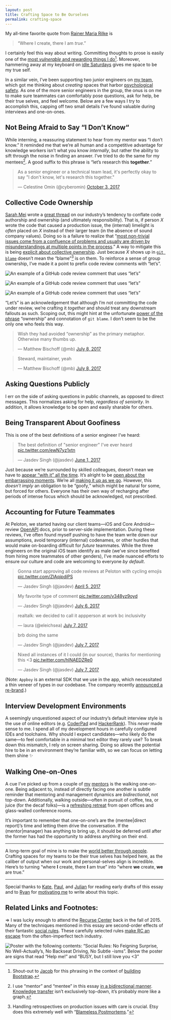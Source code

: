 ```yaml
---
layout: post
title: Crafting Space to Be Ourselves
permalink: crafting-space
---
```


My all-time favorite quote from [Rainer Maria Rilke](https://en.wikipedia.org/wiki/Rainer_Maria_Rilke) is

> “Where I create, there I am _true_.”

I certainly feel this way about writing. Committing thoughts to prose is easily one of the [most _vulnerable_ and rewarding things I do](https://www.instagram.com/p/BPk28P5AIGj)[^1]. Moreover, hammering away at my keyboard on [idle Saturdays](https://www.instagram.com/p/BZ9El9pAVTj) gives me space to be my true self.

In a similar vein, I’ve been supporting two junior engineers on [my team](https://www.instagram.com/p/BYeoOX6HFwJ), which got me thinking about _creating_ spaces that harbor [psychological safety](https://en.wikipedia.org/wiki/Psychological_safety). As one of the more senior engineers in the group, the onus is on me to make sure teammates can comfortably pose questions, ask for help, be their true selves, and feel welcome. Below are a few ways I try to accomplish this, capping off two small details I’ve found valuable during interviews and one-on-ones.

## Not Being Afraid to Say “I Don’t Know“

While interning, a reassuring statement to hear from my mentor was “I don’t know.” It reminded me that we’re all human and a competitive advantage for knowledge workers isn’t what you know _internally_, but rather the ability to sift through the noise in finding an answer. I’ve tried to do the same for my mentees[^2]. A good suffix to this phrase is “let’s research this __together__.” 

<blockquote class="twitter-tweet" data-lang="en"><p lang="en" dir="ltr">As a senior engineer or a technical team lead, it&#39;s perfectly okay to say &quot;I don&#39;t know, let&#39;s research this together.&quot;</p>&mdash; Celestine Omin (@cyberomin) <a href="https://twitter.com/cyberomin/status/915222080647548928?ref_src=twsrc%5Etfw">October 3, 2017</a></blockquote> <script async src="//platform.twitter.com/widgets.js" charset="utf-8"></script>

## Collective Code Ownership

[Sarah Mei](https://twitter.com/sarahmei) wrote a [great thread](https://twitter.com/sarahmei/status/892180578753142784) on our industry’s tendency to conflate code authorship and ownership (and ultimately responsibility). That is, if person _X_ wrote the code that caused a production issue, the (internal) limelight is _often_ placed on _X_ instead of their larger team (in the absence of sound company values). Doing so is a failure to realize that “[most non-trivial issues come from a confluence of problems and usually are driven by misunderstandings at multiple points in the process](https://twitter.com/sarahmei/status/892158909107982337).” A way to mitigate this is being [explicit about collective ownership](https://twitter.com/sarahmei/status/892162945538334721). Just because _X_ shows up in [`git blame`](https://git-scm.com/docs/git-blame) doesn’t mean the “blame”[^3] is on them. To reinforce a sense of group ownership, I’ve made it a point to prefix code review comments with “let’s”.

![An example of a GitHub code review comment that uses “let’s”](/public/images/lets_1.png)

![An example of a GitHub code review comment that uses “let’s”](/public/images/lets_2.png)

![An example of a GitHub code review comment that uses “let’s”](/public/images/lets_3.png)

“Let’s” is an acknowledgement that although I’m not committing the code under review, we’re crafting it _together_ and should treat any downstream fallouts as such. Scoping out, this might hint at the unfortunate [power of the phrase](/peeling-labels) “ownership” and connotation of `git blame`. I don’t seem to be the only one who feels this way.

<blockquote class="twitter-tweet" data-lang="en"><p lang="en" dir="ltr">Wish they had avoided “ownership” as the primary metaphor. Otherwise many thumbs up.</p>&mdash; Matthew Bischoff (@mb) <a href="https://twitter.com/mb/status/883515108927909889?ref_src=twsrc%5Etfw">July 8, 2017</a></blockquote> <script async src="//platform.twitter.com/widgets.js" charset="utf-8"></script>

<blockquote class="twitter-tweet" data-lang="en"><p lang="en" dir="ltr">Steward, maintainer, yeah</p>&mdash; Matthew Bischoff (@mb) <a href="https://twitter.com/mb/status/883515605806198784?ref_src=twsrc%5Etfw">July 8, 2017</a></blockquote> <script async src="//platform.twitter.com/widgets.js" charset="utf-8"></script>

## Asking Questions Publicly

I err on the side of asking questions in public channels, as opposed to direct messages. This normalizes asking for help, _regardless of seniority_. In addition, it allows knowledge to be open and easily sharable for others.

## Being Transparent About Goofiness

This is one of the best definitions of a senior engineer I’ve heard:

<blockquote class="twitter-tweet" data-lang="en"><p lang="en" dir="ltr">The best definition of &quot;senior engineer&quot; I&#39;ve ever heard <a href="https://t.co/ewN7yz1xtn">pic.twitter.com/ewN7yz1xtn</a></p>&mdash; Jasdev Singh (@jasdev) <a href="https://twitter.com/jasdev/status/870339296649248768?ref_src=twsrc%5Etfw">June 1, 2017</a></blockquote> <script async src="//platform.twitter.com/widgets.js" charset="utf-8"></script>

Just because we’re surrounded by skilled colleagues, doesn’t mean we have to [appear “with it” all the time](/earned-fatigue#derpiness). It’s alright to be [open about the embarrassing moments](https://twitter.com/iano/status/870333996366016515). We’re all [making it up as we go](/lessons-after-college#making). However, this _doesn’t imply_ an obligation to be “goofy,“ which might be natural for some, but forced for others. Everyone has their own way of recharging after periods of intense focus which should be acknowledged, not prescribed.

## Accounting for Future Teammates

At Peloton, we started having our client teams—iOS and Core Android—review [OpenAPI](https://swagger.io/introducing-the-open-api-initiative/) docs, prior to server-side implementation. During these reviews, I’ve often found myself pushing to have the team write down our assumptions, avoid temporary (internal) codenames, or other hurdles that would make on-boarding difficult for _future_ teammates. While the three engineers on the original iOS team identify as male (we’ve since benefited from hiring more teammates of other genders), I’ve made nuanced efforts to ensure our culture and code are welcoming to everyone _by default_.

<blockquote class="twitter-tweet" data-lang="en"><p lang="en" dir="ltr">Gonna start approving all code reviews at Peloton with cycling emojis <a href="https://t.co/ZlAqjpdiPS">pic.twitter.com/ZlAqjpdiPS</a></p>&mdash; Jasdev Singh (@jasdev) <a href="https://twitter.com/jasdev/status/849648790307037185?ref_src=twsrc%5Etfw">April 5, 2017</a></blockquote> <script async src="//platform.twitter.com/widgets.js" charset="utf-8"></script>

<blockquote class="twitter-tweet" data-lang="en"><p lang="en" dir="ltr">My favorite type of comment <a href="https://t.co/v348yz9oyd">pic.twitter.com/v348yz9oyd</a></p>&mdash; Jasdev Singh (@jasdev) <a href="https://twitter.com/jasdev/status/883048264387506176?ref_src=twsrc%5Etfw">July 6, 2017</a></blockquote> <script async src="//platform.twitter.com/widgets.js" charset="utf-8"></script>

<blockquote class="twitter-tweet" data-conversation="none" data-lang="en"><p lang="en" dir="ltr">realtalk: we decided to call it appperson at work bc inclusivity</p>&mdash; laura (@eleichsea) <a href="https://twitter.com/eleichsea/status/883131483476688897?ref_src=twsrc%5Etfw">July 7, 2017</a></blockquote> <script async src="//platform.twitter.com/widgets.js" charset="utf-8"></script>

<blockquote class="twitter-tweet" data-conversation="none" data-lang="en"><p lang="en" dir="ltr">brb doing the same</p>&mdash; Jasdev Singh (@jasdev) <a href="https://twitter.com/jasdev/status/883131541450260480?ref_src=twsrc%5Etfw">July 7, 2017</a></blockquote> <script async src="//platform.twitter.com/widgets.js" charset="utf-8"></script>

<blockquote class="twitter-tweet" data-conversation="none" data-lang="en"><p lang="en" dir="ltr">Nixed all instances of it I could (in our source), thanks for mentioning this &lt;3 <a href="https://t.co/hINAEDZRe0">pic.twitter.com/hINAEDZRe0</a></p>&mdash; Jasdev Singh (@jasdev) <a href="https://twitter.com/jasdev/status/883349603508211713?ref_src=twsrc%5Etfw">July 7, 2017</a></blockquote> <script async src="//platform.twitter.com/widgets.js" charset="utf-8"></script>

(Note: `Appboy` is an external SDK that we use in the app, which necessitated a thin veneer of types in our codebase. The company recently [announced a re-brand](https://www.appboy.com/blog/rename-forester-wave-mea/).)

## Interview Development Environments

A seemingly unquestioned aspect of our industry’s default interview style is the use of online editors (e.g. [CoderPad](https://coderpad.io) and [HackerRank](https://www.hackerrank.com)). This _never_ made sense to me. I spend all of my development hours in carefully configured IDEs and toolchains. Why should I expect candidates—who likely do the same—to feel comfortable in a minimal text editor they rarely use? To break down this mismatch, I rely on screen sharing. Doing so allows the potential hire to be in an environment they’re familiar with, so we can focus on letting them shine ✨

## Walking One-on-Ones

A cue I’ve picked up from a couple of [my](https://twitter.com/jxxf) [mentors](https://twitter.com/briankassouf) is the walking one-on-one. Being adjacent to, instead of directly facing one another is subtle reminder that mentoring and management dynamics are _bidirectional_, not top-down. Additionally, walking outside—often in pursuit of coffee, tea, or juice (for the decaf folks)—is a [refreshing retreat](https://twitter.com/PaolaNotPaolo/status/918613813443821568) from open offices and glass-walled conference rooms.

It’s important to remember that one-on-one’s are the (mentee&#124;direct report)’s time and letting them drive the conversation. If the (mentor&#124;manager) has anything to bring up, it should be deferred until after the former has had the opportunity to address anything on their end.


---

A long-term goal of mine is to make the [world better through people](https://twitter.com/jasdev/status/803968637166034944). Crafting spaces for my teams to be their true selves has helped here, as the caliber of output when our work and personal-selves align is incredible. Here’s to turning “where __I__ create, there __I__ am true” into “where __we__ create, __we__ are true.”

---

Special thanks to [Kate](https://twitter.com/katelikestoread),  [Paul](https://twitter.com/paulrehkugler), and [Julian](https://twitter.com/JulianRamirez) for reading early drafts of this essay and to [Ryan](https://twitter.com/ryan_nayr_) for [motivating me](https://twitter.com/ryan_nayr_/status/888158199701848064) to write about this topic.

## Related Links and Footnotes:

⇒ I was lucky enough to attend the [Recurse Center](https://www.recurse.com) back in the fall of 2015. Many of the techniques mentioned in this essay are second-order effects of their fantastic [social rules](https://www.recurse.com/manual#sub-sec-social-rules). These carefully selected rules [make RC an escape](http://blog.annharter.com/2017/09/16/What-I-Learned-at-RC.html) from the often-imperfect tech industry.

![Poster with the following contents: “Social Rules: No Feigning Surprise, No Well-Actually’s, No Backseat Driving, No Subtle -isms”. Below the poster are signs that read “Help me!” and “BUSY, but I still love you <3”](/public/images/social_rules.jpg)

[^1]: Shout-out to [Jacob](https://twitter.com/fat) for this phrasing in the context of [building Bootstrap](https://medium.com/@fat/twitter-bootstrap-b95033c270af).

[^2]: I use “mentor” and “mentee” in this essay [in a bidirectional manner](https://twitter.com/jasdev/status/804002682969145344). [Knowledge transfer](https://www.instagram.com/p/BY_iquag_oN) isn’t exclusively top-down, it’s probably more like a graph.

[^3]: Handling retrospectives on production issues with care is crucial. Etsy does this extremely well with “[Blameless Postmortems](https://codeascraft.com/2012/05/22/blameless-postmortems/).”
